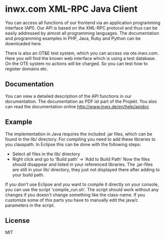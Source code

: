 inwx.com XML-RPC Java Client
=========
You can access all functions of our frontend via an application programming interface (API). Our API is based on the XML-RPC protocol and thus can be easily addressed by almost all programming languages. The documentation and programming examples in PHP, Java, Ruby and Python can be downloaded here.

There is also an OT&E test system, which you can access via ote.inwx.com. Here you will find the known web interface which is using a test database. On the OTE system no actions will be charged. So you can test how to register domains etc.

Documentation
------
You can view a detailed description of the API functions in our documentation. The documentation as PDF ist part of the Projekt. You also can read the documentation online http://www.inwx.de/en/help/apidoc

Example
-------
The implementation in Java requires the included .jar files, which can be found in the lib/ directory.
For compiling you need to add these libraries to you classpath. In Eclipse this can be done with the following steps:
- Select all files in the lib/ directory
- Right click and go to 'Build path' -> 'Add to Build Path'
Now the files should disappear and listed in your referenced libraries. The .jar-files are still in your lib/ directory, they just not displayed there after adding to your build path.

If you don't use Eclipse and you want to compile it directly on your console, you can use the script 'compile_run.sh'.
The script should work without any changes if you doesn't change something like the class-name. If you customize some of this parts you have to manually edit the java/c parameters in the script.

License
----
MIT
